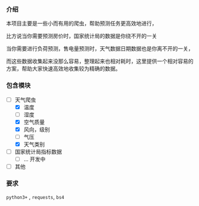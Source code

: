 ### 介绍

本项目主要是一些小而有用的爬虫，帮助预测任务更高效地进行，

比方说当你需要预测房价时，国家统计局的数据是你绕不开的一关

当你需要进行负荷预测，售电量预测时，天气数据日期数据也是你离不开的一关，

而这些数据收集起来没那么容易，整理起来也相对耗时，这里提供一个相对容易的方案，帮助大家快速高效地收集较为精确的数据。

### 包含模块

* [ ] 天气爬虫
  * [x] 温度
  * [ ] 湿度
  * [x] 空气质量
  * [x] 风向，级别
  * [ ] 气压
  * [x] 天气类别
* [ ] 国家统计局指标数据
  * [ ] … 开发中
* [ ] 其他

### 要求

`python3+` , `requests`, `bs4`

